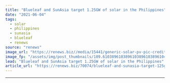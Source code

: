 ```yaml
---
title: "Blueleaf and SunAsia target 1.25GW of solar in the Philippines"
date: "2021-06-04"
tags: 
  - solar
  - philippines
  - sunasia
  - blueleaf
  - renews
source: "renews"
image_url: "https://renews.biz//media/15441/generic-solar-pv-pic-credit-morguefile.jpg?mode=crop&width=770&heightratio=0.6103896103896103896103896104&slimmage=true"
image_fp: "/assets/img/post_thumbnails/109.6103896103896103896103896104&slimmage=true"
lead: "Blueleaf and SunAsia target 1.25GW of solar in the Philippines"
article_url: "https://renews.biz/70074/blueleaf-and-sunasia-target-125gw-of-solar-in-the-philippines/"
---
```


---
